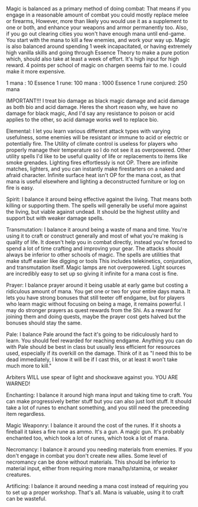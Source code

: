 Magic is balanced as a primary method of doing combat: That means if you engage in a reasonable amount of combat you could mostly replace melee or firearms,
However, more than likely you would use it as a supplement to one or both, and enhance your weapons and armor permanently too.
Also, if you go out clearing cities you won't have enough mana until end-game. You start with the mana to kill a few enemies, and work your way up.
Magic is also balanced around spending 1 week incapacitated, or having extremely high vanilla skills and going through Essence Theory to make a pure potion which,
should also take at least a week of effort. It's high input for high reward. 4 points per school of magic on chargen seems fair to me. I could make it more expensive.

1 mana : 10 Essence
1 rune: 100 mana : 1000 Essence
1 rune conjured: 250 mana

IMPORTANT!!! I treat bio damage as black magic damage and acid damage as both bio and acid damage. Heres the short reason why, we have no damage for black magic,
And I'd say any resistance to poison or acid applies to the other, so acid damage works well to replace bio.

Elemental:
I let you learn various different attack types with varying usefulness, some enemies will be resistant or immune to acid or electric or potentially fire.
The Utility of climate control is useless for players who properly manage their temperature so I do not see it as overpowered.
Other utility spells I'd like to be useful quality of life or replacements to items like smoke grenades.
Lighting fires effortlessly is not OP. There are infinite matches, lighters, and you can instantly make firestarters on a naked and afraid character.
Infinite surface heat isn't OP for the mana cost, as that mana is useful elsewhere and lighting a deconstructed furniture or log on fire is easy.


Spirit:
I balance it around being effective against the living. That means both killing or supporting them.
The spells will generally be useful more against the living, but viable against undead.
It should be the highest utility and support but with weaker damage spells.


Transmutation:
I balance it around being a waste of mana and time. You're using it to craft or construct generally and most of what you're making is quality of life.
It doesn't help you in combat directly, instead you're forced to spend a lot of time crafting and improving your gear.
The attacks should always be inferior to other schools of magic. The spells are utilities that make stuff easier like digging or tools
This includes telekinetics, conjuration, and transmutation itself.
Magic lamps are not overpowered. Light sources are incredibly easy to set up so giving it infinite for a mana cost is fine.


Prayer:
I balance prayer around it being usable at early game but costing a ridiculous amount of mana. You get one or two for your entire days mana.
It lets you have strong bonuses that still teeter off endgame, but for players who learn magic without focusing on being a mage, it remains powerful.
I may do stronger prayers as quest rewards from the Shi. As a reward for joining them and doing quests, maybe the prayer cost gets halved but the bonuses should stay the same.


Pale:
I balance Pale around the fact it's going to be ridiculously hard to learn. You should feel rewarded for reaching endgame.
Anything you can do with Pale should be best in class but usually less efficient for resources used, especially if its overkill on the damage.
Think of it as "I need this to be dead immediately, I know it will be if I cast this, or at least it won't take much more to kill."

Arbiters WILL use spear of light and shockwave against you. YOU ARE WARNED!


Enchanting: 
I balance it around high mana input and taking time to craft. You can make progressively better stuff but you can also just loot stuff.
It should take a lot of runes to enchant something, and you still need the preceeding item regardless.


Magic Weaponry:
I balance it around the cost of the runes. If it shoots a fireball it takes a fire rune as ammo. It's a gun. A magic gun.
It's probably enchanted too, which took a lot of runes, which took a lot of mana.


Necromancy:
I balance it around you needing materials from enemies. If you don't engage in combat you don't create new allies.
Some level of necromancy can be done without materials. This should be inferior to material input, either from requiring more mana/hp/stamina, or weaker creatures.


Artificing:
I balance it around needing a mana cost instead of requiring you to set up a proper workshop. That's all. Mana is valuable, using it to craft can be wasteful.